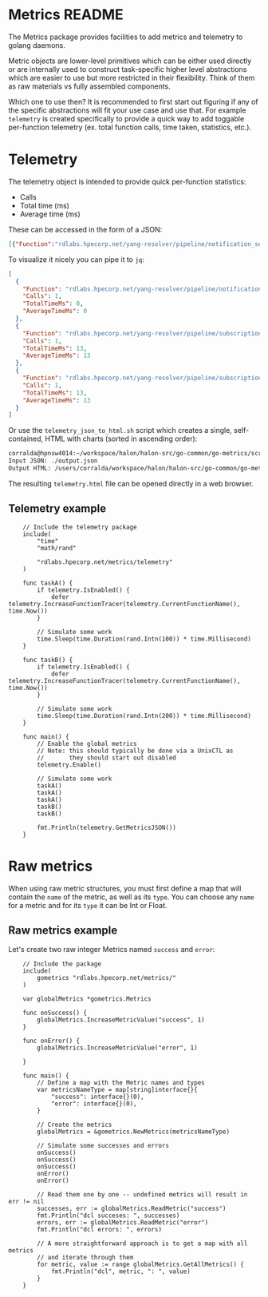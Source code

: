 <!--
DocName: README.md
DocType: README
Keywords: metrics
-->
# Metrics README

The Metrics package provides facilities to add metrics and telemetry to golang daemons.

Metric objects are lower-level primitives which can be either used directly or are internally used to construct
task-specific higher level abstractions which are easier to use but more restricted in their flexibility. Think
of them as raw materials vs fully assembled components.

Which one to use then? It is recommended to first start out figuring if any of the specific abstractions will fit
your use case and use that. For example `telemetry` is created specifically to provide a quick way to
add toggable per-function telemetry (ex. total function calls, time taken, statistics, etc.).

# Telemetry

The telemetry object is intended to provide quick per-function statistics:

- Calls
- Total time (ms)
- Average time (ms)

These can be accessed in the form of a JSON:

```json
[{"Function":"rdlabs.hpecorp.net/yang-resolver/pipeline/notification_service.(*NotificationService).Process","Calls":1,"TotalTimeMs":0,"AverageTimeMs":0},{"Function":"rdlabs.hpecorp.net/yang-resolver/pipeline/subscription_service.(*SubscriptionService).subscribeStreamToView","Calls":1,"TotalTimeMs":13,"AverageTimeMs":13},{"Function":"rdlabs.hpecorp.net/yang-resolver/pipeline/subscription_service.(*SubscriptionService).processSubscribe","Calls":1,"TotalTimeMs":13,"AverageTimeMs":13}]
```

To visualize it nicely you can pipe it to `jq`:

```json
[
  {
    "Function": "rdlabs.hpecorp.net/yang-resolver/pipeline/notification_service.(*NotificationService).Process",
    "Calls": 1,
    "TotalTimeMs": 0,
    "AverageTimeMs": 0
  },
  {
    "Function": "rdlabs.hpecorp.net/yang-resolver/pipeline/subscription_service.(*SubscriptionService).subscribeStreamToView",
    "Calls": 1,
    "TotalTimeMs": 13,
    "AverageTimeMs": 13
  },
  {
    "Function": "rdlabs.hpecorp.net/yang-resolver/pipeline/subscription_service.(*SubscriptionService).processSubscribe",
    "Calls": 1,
    "TotalTimeMs": 13,
    "AverageTimeMs": 13
  }
]
```

Or use the `telemetry_json_to_html.sh` script which creates a single, self-contained, HTML with charts
(sorted in ascending order):

```bash
corralda@hpnsw4014:~/workspace/halon/halon-src/go-common/go-metrics/scripts$ ./telemetry_json_to_html.sh -f ./output.json
Input JSON: ./output.json
Output HTML: /users/corralda/workspace/halon/halon-src/go-common/go-metrics/scripts/telemetry.html
```

The resulting `telemetry.html` file can be opened directly in a web browser.

## Telemetry example

```golang
    // Include the telemetry package
    include(
        "time"
        "math/rand"

        "rdlabs.hpecorp.net/metrics/telemetry"
    )

    func taskA() {
        if telemetry.IsEnabled() {
            defer telemetry.IncreaseFunctionTracer(telemetry.CurrentFunctionName(), time.Now())
        }

        // Simulate some work
        time.Sleep(time.Duration(rand.Intn(100)) * time.Millisecond)
    }

    func taskB() {
        if telemetry.IsEnabled() {
            defer telemetry.IncreaseFunctionTracer(telemetry.CurrentFunctionName(), time.Now())
        }

        // Simulate some work
        time.Sleep(time.Duration(rand.Intn(200)) * time.Millisecond)
    }

    func main() {
        // Enable the global metrics
        // Note: this should typically be done via a UnixCTL as
        //       they should start out disabled
        telemetry.Enable()

        // Simulate some work
        taskA()
        taskA()
        taskA()
        taskB()
        taskB()

        fmt.Println(telemetry.GetMetricsJSON())
    }
```

# Raw metrics

When using raw metric structures, you must first define a map that will contain the `name` of the metric, as well as its `type`. You can choose any `name` for a metric and for its `type` it can be Int or Float.

## Raw metrics example

Let's create two raw integer Metrics named `success` and `error`:

```golang
    // Include the package
    include(
        gometrics "rdlabs.hpecorp.net/metrics/"
    )

    var globalMetrics *gometrics.Metrics

    func onSuccess() {
        globalMetrics.IncreaseMetricValue("success", 1)
    }

    func onError() {
        globalMetrics.IncreaseMetricValue("error", 1)

    }

    func main() {
        // Define a map with the Metric names and types
        var metricsNameType = map[string]interface{}{
            "success": interface{}(0),
            "error": interface{}(0),
        }

        // Create the metrics
        globalMetrics = &gometrics.NewMetrics(metricsNameType)

        // Simulate some successes and errors
        onSuccess()
        onSuccess()
        onSuccess()
        onError()
        onError()

        // Read them one by one -- undefined metrics will result in err != nil
        successes, err := globalMetrics.ReadMetric("success")
        fmt.Println("dcl succeses: ", successes)
        errors, err := globalMetrics.ReadMetric("error")
        fmt.Println("dcl errors: ", errors)

        // A more straightforward approach is to get a map with all metrics
        // and iterate through them
        for metric, value := range globalMetrics.GetAllMetrics() {
            fmt.Println("dcl", metric, ": ", value)
        }
    }
```
